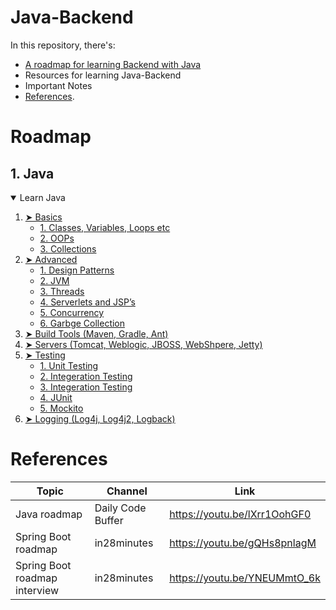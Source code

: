# Java-Backend 
In this repository, there's:
  - [A roadmap for learning Backend with Java](#roadmap)
  - Resources for learning Java-Backend
  - Important Notes
  - [References](#references).

# Roadmap
## 1. Java
<details open>
<summary> Learn Java </summary>
  <ol>
    <li>
      <a href="#-background"> ➤ Basics </a>
      <ul>
        <li><a href="#paper-1"> 1. Classes, Variables, Loops etc </a></li>
        <li><a href="#paper-2"> 2. OOPs </a></li>
        <li><a href="#paper-3"> 3. Collections </a></li>
      </ul>
    </li>
    <li>
      <a href="#-architecture"> ➤ Advanced </a>
      <ul>
        <li><a href="#phases-description"> 1. Design Patterns </a></li>
        <li><a href="#use-case-scenario"> 2. JVM </a></li>
        <li><a href="#use-case-scenario"> 3. Threads </a></li>
        <li><a href="#use-case-scenario"> 4. Serverlets and JSP’s </a></li>
        <li><a href="#use-case-scenario"> 5. Concurrency </a></li>
        <li><a href="#use-case-scenario"> 6. Garbge Collection </a></li>
      </ul>
    </li>
    <li><a href="#-conclusion"> ➤ Build Tools (Maven, Gradle, Ant) </a></li>
    <li><a href="#-contributors"> ➤ Servers (Tomcat, Weblogic, JBOSS, WebShpere, Jetty) </a></li>
    <li>
      <a href="#-architecture"> ➤ Testing </a>
      <ul>
        <li><a href="#phases-description"> 1. Unit Testing </a></li>
        <li><a href="#use-case-scenario"> 2. Integeration Testing </a></li>
        <li><a href="#use-case-scenario"> 3. Integeration Testing </a></li>
        <li><a href="#use-case-scenario"> 4. JUnit </a></li>
        <li><a href="#use-case-scenario"> 5. Mockito </a></li>
      </ul>
    </li>
    <li><a href="#-references"> ➤ Logging (Log4j, Log4j2, Logback)</a></li>
  </ol>
</details>

# References
| Topic            | Channel                                                      | Link |
| ---------------- | ------------------------------------------------------------ | --- |
| Java roadmap     | Daily Code Buffer             | https://youtu.be/lXrr1OohGF0 |
| Spring Boot roadmap      | in28minutes              | https://youtu.be/gQHs8pnlagM |
| Spring Boot roadmap interview     | in28minutes             | https://youtu.be/YNEUMmtO_6k |
